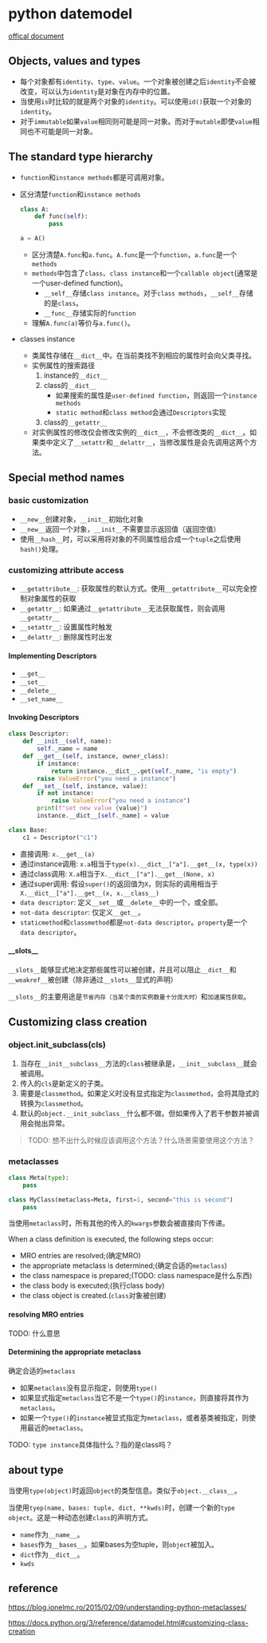 # python datemodel

[offical document](https://docs.python.org/3/reference/datamodel.html)

## Objects, values and types
- 每个对象都有`identity`、`type`、`value`。一个对象被创建之后`identity`不会被改变，可以认为`identity`是对象在内存中的位置。
- 当使用`is`时比较的就是两个对象的`identity`。可以使用`id()`获取一个对象的`identity`。
- 对于`immutable`如果`value`相同则可能是同一对象。而对于`mutable`即使`value`相同也不可能是同一对象。

## The standard type hierarchy

- `function`和`instance methods`都是可调用对象。
- 区分清楚`function`和`instance methods`

	```py
	class A:
		def func(self):
			pass

	a = A()
	```
	- 区分清楚`A.func`和`a.func`。`A.func`是一个`function`，`a.func`是一个`methods`
	- `methods`中包含了`class`、`class instance`和一个`callable object`(通常是一个user-defined function)。
		- `__self__`存储`class instance`。对于`class methods`，`__self__`存储的是`class`。
		- `__func__`存储实际的`function`
	- 理解`A.func(a)`等价与`a.func()`。
- classes instance
	- 类属性存储在`__dict__`中。在当前类找不到相应的属性时会向父类寻找。
	- 实例属性的搜索路径
		1. instance的`__dict__`
		2. class的`__dict__`
			- 如果搜索的属性是`user-defined function`，则返回一个`instance methods`
			- `static method`和`class method`会通过`Descriptors`实现
		3. class的`__getattr__`
	- 对实例属性的修改仅会修改实例的`__dict__`，不会修改类的`__dict__`。如果类中定义了`__setattr`和`__delattr__`，当修改属性是会先调用这两个方法。

## Special method names

### basic customization
- `__new__`创建对象，`__init__`初始化对象
- `__new__`返回一个对象，`__init__`不需要显示返回值（返回空值）
- 使用`__hash__`时，可以采用将对象的不同属性组合成一个`tuple`之后使用`hash()`处理。

### customizing attribute access

- `__getattribute__`: 获取属性的默认方式。使用`__getattribute__`可以完全控制对象属性的获取
- `__getattr__`: 如果通过`__getattribute__`无法获取属性，则会调用`__getattr__`
- `__setattr__`: 设置属性时触发
- `__delattr__`: 删除属性时出发

#### Implementing Descriptors

- `__get__`
- `__set__`
- `__delete__`
- `__set_name__`

#### Invoking Descriptors

```py
class Descriptor:
    def __init__(self, name):
        self._name = name
    def __get__(self, instance, owner_class):
        if instance:
            return instance.__dict__.get(self._name, "is empty")
        raise ValueError("you need a instance")
    def __set__(self, instance, value):
        if not instance:
            raise ValueError("you need a instance")
        print(f"set new value {value}")
        instance.__dict__[self._name] = value

class Base:
    c1 = Descriptor("c1")
```

- 直接调用: `x.__get__(a)`
- 通过instance调用: `x.a`相当于`type(x).__dict__["a"].__get__(x, type(x))`
- 通过class调用: `X.a`相当于`X.__dict__["a"].__get__(None, x)`
- 通过super调用: 假设`super()`的返回值为`X`，则实际的调用相当于`X.__dict__["a"].__get__(x, x.__class__)`
- `data descriptor`: 定义`__set__`或`__delete__`中的一个，或全部。
- `not-data descriptor`: 仅定义`__get__`。
- `staticmethod`和`classmethod`都是`not-data descriptor`。`property`是一个`data descriptor`。

#### \_\_slots__
`__slots__`能够显式地决定那些属性可以被创建，并且可以阻止`__dict__`和`__weakref__`被创建（除非通过`__slots__`显式的声明）

`__slots__`的主要用途是`节省内存（当某个类的实例数量十分庞大时）`和`加速属性获取`。




## Customizing class creation

### object.__init_subclass__(cls)

1. 当存在`__init__subclass__`方法的`class`被继承是，`__init__subclass__`就会被调用。
2. 传入的`cls`是新定义的子类。
3. 需要是`classmethod`。如果定义时没有显式指定为`classmethod`，会将其隐式的转换为`classmethod`。
4. 默认的`object.__init_subclass__`什么都不做。但如果传入了若干参数并被调用会抛出异常。

> TODO: 想不出什么时候应该调用这个方法？什么场景需要使用这个方法？

### metaclasses

```py
class Meta(type):
	pass

class MyClass(metaclass=Meta, first=1, second="this is second")
	pass
```

当使用`metaclass`时，所有其他的传入的`kwargs`参数会被直接向下传递。

When a class definition is executed, the following steps occur:

- MRO entries are resolved;(确定MRO)
- the appropriate metaclass is determined;(确定合适的`metaclass`)
- the class namespace is prepared;(TODO: class namespace是什么东西)
- the class body is executed;(执行class body)
- the class object is created.(`class`对象被创建)

#### resolving MRO entries

TODO: 什么意思

#### Determining the appropriate metaclass
确定合适的`metaclass`
- 如果`metaclass`没有显示指定，则使用`type()`
- 如果显式指定`metaclass`当它不是一个`type()`的`instance`，则直接将其作为`metaclass`。
- 如果一个`type()`的`instance`被显式指定为`metaclass`，或者基类被指定，则使用最近的`metaclass`。

TODO: `type instance`具体指什么？指的是class吗？

## about type

当使用`type(object)`时返回`object`的类型信息。类似于`object.__class__`。

当使用`tyep(name, bases: tuple, dict, **kwds)`时，创建一个新的`type object`。这是一种动态创建`class`的声明方式。
- `name`作为`__name__`。
- `bases`作为`__bases__`。如果bases为空tuple，则`object`被加入。
- `dict`作为`__dict__`。
- `kwds`

## reference

https://blog.ionelmc.ro/2015/02/09/understanding-python-metaclasses/

https://docs.python.org/3/reference/datamodel.html#customizing-class-creation